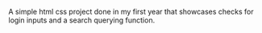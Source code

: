 A simple html css project done in my first year that showcases checks for login inputs and a search querying function.

